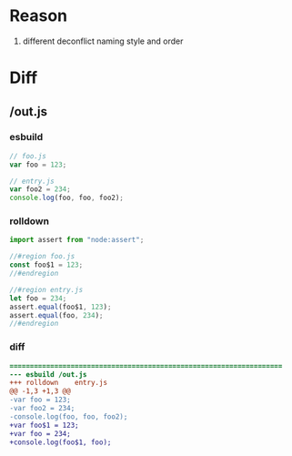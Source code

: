 # Reason
1. different deconflict naming style and order
# Diff
## /out.js
### esbuild
```js
// foo.js
var foo = 123;

// entry.js
var foo2 = 234;
console.log(foo, foo, foo2);
```
### rolldown
```js
import assert from "node:assert";

//#region foo.js
const foo$1 = 123;
//#endregion

//#region entry.js
let foo = 234;
assert.equal(foo$1, 123);
assert.equal(foo, 234);
//#endregion

```
### diff
```diff
===================================================================
--- esbuild	/out.js
+++ rolldown	entry.js
@@ -1,3 +1,3 @@
-var foo = 123;
-var foo2 = 234;
-console.log(foo, foo, foo2);
+var foo$1 = 123;
+var foo = 234;
+console.log(foo$1, foo);

```